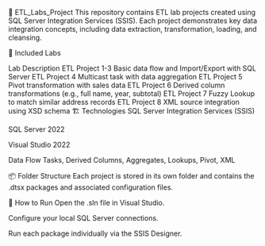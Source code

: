 📁 ETL_Labs_Project
This repository contains ETL lab projects created using SQL Server Integration Services (SSIS). Each project demonstrates key data integration concepts, including data extraction, transformation, loading, and cleansing.

🧪 Included Labs

Lab	Description
ETL Project 1-3	Basic data flow and Import/Export with SQL Server
ETL Project 4	Multicast task with data aggregation
ETL Project 5	Pivot transformation with sales data
ETL Project 6	Derived column transformations (e.g., full name, year, subtotal)
ETL Project 7	Fuzzy Lookup to match similar address records
ETL Project 8	XML source integration using XSD schema
🏗 Technologies
SQL Server Integration Services (SSIS)

SQL Server 2022

Visual Studio 2022

Data Flow Tasks, Derived Columns, Aggregates, Lookups, Pivot, XML

📦 Folder Structure
Each project is stored in its own folder and contains the .dtsx packages and associated configuration files.

🚀 How to Run
Open the .sln file in Visual Studio.

Configure your local SQL Server connections.

Run each package individually via the SSIS Designer.
